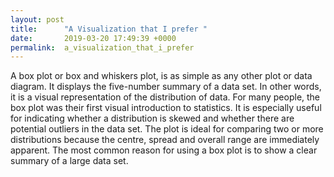 ```yaml
---
layout: post
title:      "A Visualization that I prefer "
date:       2019-03-20 17:49:39 +0000
permalink:  a_visualization_that_i_prefer
---
```



A box plot or box and whiskers plot, is as simple as any other plot or data diagram. It displays the five-number summary of a data set. In other words, it is a visual representation of the distribution of data. For many people, the box plot was their first visual introduction to statistics. It is especially useful for indicating whether a distribution is skewed and whether there are potential outliers in the data set. The plot is ideal for comparing two or more distributions because the centre, spread and overall range are immediately apparent. The most common reason for using a box plot is to show a clear summary of a large data set. 
